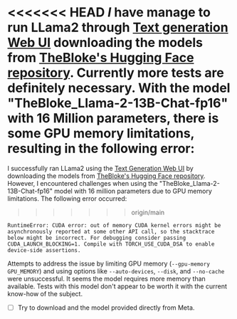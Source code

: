 <<<<<<< HEAD
*I* have manage to run LLama2 through [Text generation Web UI](https://github.com/oobabooga/text-generation-webui) downloading the models from [TheBloke's  Hugging Face repository](https://huggingface.co/TheBloke`). Currently more tests are definitely necessary.  With the model "TheBloke_Llama-2-13B-Chat-fp16" with 16 Million parameters, there is some GPU memory limitations, resulting in the following error:
=======
I successfully ran LLama2 using the [Text Generation Web UI](https://github.com/oobabooga/text-generation-webui) by downloading the models from [TheBloke's Hugging Face repository](https://huggingface.co/TheBloke%60). However, I encountered challenges when using the "TheBloke_Llama-2-13B-Chat-fp16" model with 16 million parameters due to GPU memory limitations. The following error occurred:
>>>>>>> origin/main

`RuntimeError: CUDA error: out of memory CUDA kernel errors might be asynchronously reported at some other API call, so the stacktrace below might be incorrect. For debugging consider passing CUDA_LAUNCH_BLOCKING=1. Compile with TORCH_USE_CUDA_DSA to enable device-side assertions.`

Attempts to address the issue by limiting GPU memory (`--gpu-memory GPU_MEMORY`) and using options like `--auto-devices`, `--disk`, and `--no-cache` were unsuccessful. It seems the model requires more memory than available. Tests with this model don't appear to be worth it with the current know-how of the subject.

 - [ ] Try to download and the model provided directly from Meta.

